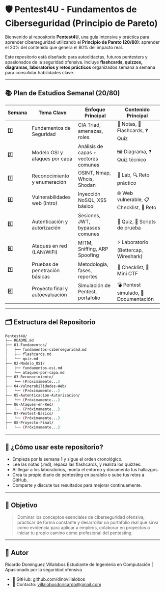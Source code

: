 # 🛡️ Pentest4U - Fundamentos de Ciberseguridad (Principio de Pareto)

Bienvenido al repositorio **Pentest4U**, una guía intensiva y práctica para aprender ciberseguridad utilizando el **Principio de Pareto (20/80)**: aprender el 20% del contenido que genera el 80% del impacto real.

Este repositorio está diseñado para autodidactas, futuros pentesters y apasionados de la seguridad ofensiva. Incluye **flashcards, quizzes, diagramas, laboratorios y retos prácticos** organizados semana a semana para consolidar habilidades clave.

---

## 📚 Plan de Estudios Semanal (20/80)

| Semana | Tema Clave                          | Enfoque Principal                           | Contenido Principal                      |
|--------|-------------------------------------|---------------------------------------------|------------------------------------------|
| 1️⃣     | Fundamentos de Seguridad            | CIA Triad, amenazas, roles                  | 📄 Notas, 🧠 Flashcards, ❓ Quiz           |
| 2️⃣     | Modelo OSI y ataques por capa       | Análisis de capas + vectores comunes        | 🖼️ Diagrama, ❓ Quiz técnico              |
| 3️⃣     | Reconocimiento y enumeración        | OSINT, Nmap, Whois, Shodan                  | 🧪 Lab, 🔍 Reto práctico                  |
| 4️⃣     | Vulnerabilidades web (Intro)        | Inyección NoSQL, XSS básico                 | 🌐 Web vulnerable, 📋 Checklist, 🧩 Reto  |
| 5️⃣     | Autenticación y autorización        | Sesiones, JWT, bypasses comunes             | 🔐 Quiz, 🔄 Scripts de prueba             |
| 6️⃣     | Ataques en red (LAN/WiFi)           | MITM, Sniffing, ARP Spoofing                | ⚡ Laboratorio (Bettercap, Wireshark)     |
| 7️⃣     | Pruebas de penetración básicas      | Metodología, fases, reportes                | 📝 Checklist, 🧠 Mini CTF                 |
| 8️⃣     | Proyecto final y autoevaluación     | Simulación de Pentest, portafolio           | 💣 Pentest simulado, 📁 Documentación     |

---

## 🗂️ Estructura del Repositorio

```bash
Pentest4U/
├── README.md
├── 01-Fundamentos/
│   ├── fundamentos-ciberseguridad.md
│   ├── flashcards.md
│   └── quiz.md
├── 02-Modelo_OSI/
│   ├── fundamentos-osi.md
│   └── ataques-por-capa.md
├── 03-Reconocimiento/
│   └── (Próximamente...)
├── 04-Vulnerabilidades-Web/
│   └── (Próximamente...)
├── 05-Autenticacion-Autorizacion/
│   └── (Próximamente...)
├── 06-Ataques-en-Red/
│   └── (Próximamente...)
├── 07-Pentest-Basico/
│   └── (Próximamente...)
├── 08-Proyecto-Final/
│   └── (Próximamente...)
```
---

## 🚀 ¿Cómo usar este repositorio?
- Empieza por la semana 1 y sigue el orden cronológico.
- Lee las notas (.md), repasa las flashcards, y realiza los quizzes.
- Al llegar a los laboratorios, monta el entorno y documenta tus hallazgos.
- Crea tu propio diario de pentesting en paralelo o sube tus retos a GitHub.
- Comparte y discute tus resultados para mejorar continuamente.
---

##  🎯 Objetivo
> Dominar los conceptos esenciales de ciberseguridad ofensiva, practicar de forma constante y desarrollar un portafolio real que sirva como evidencia para aplicar a empleos, colaborar en proyectos o iniciar tu propio camino como profesional del pentesting.
---

## 🔗 Autor
Ricardo Domínguez Villalobos
Estudiante de Ingeniería en Computación | Apasionado por la seguridad ofensiva

- 💼 GitHub: github.com/dinovillalobos
- 📧 Contacto: villalobosdoricardo@gmail.com 
